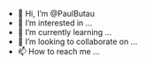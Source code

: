 - 👋 Hi, I’m @PaulButau
- 👀 I’m interested in ...
- 🌱 I’m currently learning ...
- 💞️ I’m looking to collaborate on ...
- 📫 How to reach me ...

<!---
PaulButau/PaulButau is a ✨ special ✨ repository because its `README.md` (this file) appears on your GitHub profile.
You can click the Preview link to take a look at your changes.
--->
